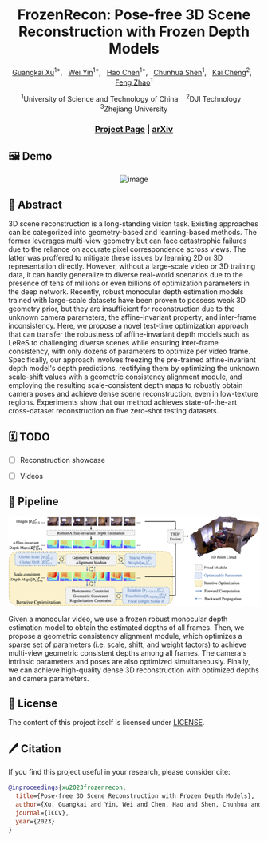 <div align="center">

<h1>FrozenRecon: Pose-free 3D Scene Reconstruction with Frozen Depth Models </h1>

[Guangkai Xu](https://github.com/guangkaixu/)<sup>1*</sup>, &nbsp; 
[Wei Yin](https://yvanyin.net/)<sup>1*</sup>, &nbsp; 
[Hao Chen](https://stan-haochen.github.io/)<sup>1*</sup>, &nbsp;
[Chunhua Shen](https://cshen.github.io/)<sup>1</sup>, &nbsp;
[Kai Cheng](https://cklibra.github.io/)<sup>2</sup>, &nbsp;
[Feng Zhao](https://scholar.google.co.uk/citations?user=r6CvuOUAAAAJ&hl=en/)<sup>1</sup>

<sup>1</sup>University of Science and Technology of China &nbsp;&nbsp; 
<sup>2</sup>DJI Technology &nbsp;&nbsp; 
<sup>3</sup>Zhejiang University

### [Project Page](https://aim-uofa.github.io/FrozenRecon/) | [arXiv](https://arxiv.org/abs/2308.05733)


</div>

## 🖼️ Demo
<div align="center">
<img width="800" alt="image" src="figs/frozenrecon-demo.png">
</div>

## 📖 Abstract

3D scene reconstruction is a long-standing vision task. Existing approaches can be categorized into geometry-based and learning-based methods. The former leverages multi-view geometry but can face catastrophic failures due to the reliance on accurate pixel correspondence across views. The latter was proffered to mitigate these issues by learning 2D or 3D representation directly. However, without a large-scale video or 3D training data, it can hardly generalize to diverse real-world scenarios due to the presence of tens of millions or even billions of optimization parameters in the deep network. Recently, robust monocular depth estimation models trained with large-scale datasets have been proven to possess weak 3D geometry prior, but they are insufficient for reconstruction due to the unknown camera parameters, the affine-invariant property, and inter-frame inconsistency. Here, we propose a novel test-time optimization approach that can transfer the robustness of affine-invariant depth models such as LeReS to challenging diverse scenes while ensuring inter-frame consistency, with only dozens of parameters to optimize per video frame. Specifically, our approach involves freezing the pre-trained affine-invariant depth model's depth predictions, rectifying them by optimizing the unknown scale-shift values with a geometric consistency alignment module, and employing the resulting scale-consistent depth maps to robustly obtain camera poses and achieve dense scene reconstruction, even in low-texture regions. Experiments show that our method achieves state-of-the-art cross-dataset reconstruction on five zero-shot testing datasets.


## 🗓️ TODO
- [ ] Reconstruction showcase
- [ ] Videos


## 🚀 Pipeline

<div align="center">
<img width="800" alt="image" src="figs/frozenrecon-pipeline.png">
</div>

Given a monocular video, we use a frozen robust monocular depth estimation model to obtain the estimated depths of all frames. Then, we propose a geometric consistency alignment module, which optimizes a sparse set of parameters (i.e. scale, shift, and weight factors) to achieve multi-view geometric consistent depths among all frames. The camera's intrinsic parameters and poses are also optimized simultaneously. Finally, we can achieve high-quality dense 3D reconstruction with optimized depths and camera parameters.


## 🎫 License

The content of this project itself is licensed under [LICENSE](LICENSE).

## 🖊️ Citation


If you find this project useful in your research, please consider cite:


```BibTeX
@inproceedings{xu2023frozenrecon,
  title={Pose-free 3D Scene Reconstruction with Frozen Depth Models},
  author={Xu, Guangkai and Yin, Wei and Chen, Hao and Shen, Chunhua and Cheng, Kai and Zhao, Feng},
  journal={ICCV},
  year={2023}
}
```